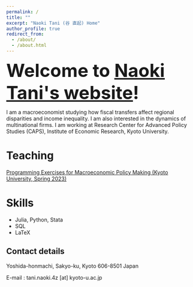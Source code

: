```yaml
---
permalink: /
title: ""
excerpt: "Naoki Tani (谷 直起) Home"
author_profile: true
redirect_from: 
  - /about/
  - /about.html
---
```


<font size="7"><p><b>Welcome to <a href="https://naoki-tani.github.io/" target="_blank">Naoki Tani's website</a>!</b></p></font>

I am a macroeconomist studying how fiscal transfers affect regional disparities and income inequality. I am also interested in the dynamics of multinational firms. I am working at Research Center for Advanced Policy Studies (CAPS), Institute of Economic Research, Kyoto University.

Teaching
=====
<p><a href="https://github.com/Naoki-Tani/programming_lecture_kyoto_univ" target="_blank">Programming Exercises for Macroeconomic Policy Making (Kyoto University, Spring 2023)</a></p>

Skills
======

  - Julia, Python, Stata
  - SQL
  - LaTeX

## Contact details

Yoshida-honmachi, Sakyo-ku, Kyoto
606-8501 Japan

E-mail : tani.naoki.4z [at] kyoto-u.ac.jp
